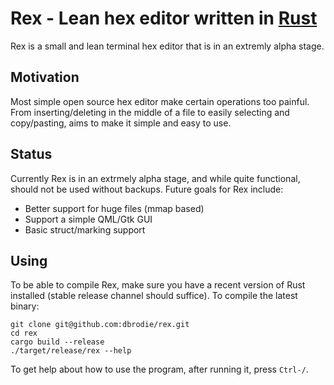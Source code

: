 # Rex - Lean hex editor written in [Rust](http://www.rust-lang.org/)

Rex is a small and lean terminal hex editor that is in an extremly alpha stage.

## Motivation

Most simple open source hex editor make certain operations too painful. From
inserting/deleting in the middle of a file to easily selecting and copy/pasting,
aims to make it simple and easy to use.

## Status

Currently Rex is in an extrmely alpha stage, and while quite functional,
should not be used without backups. Future goals for Rex include:

- Better support for huge files (mmap based)
- Support a simple QML/Gtk GUI
- Basic struct/marking support

## Using

To be able to compile Rex, make sure you have a recent version of Rust
installed (stable release channel should suffice).
To compile the latest binary:

```base
git clone git@github.com:dbrodie/rex.git
cd rex
cargo build --release
./target/release/rex --help
```

To get help about how to use the program, after running it, press `Ctrl-/`.
